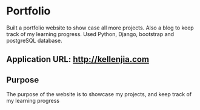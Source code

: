 # Portfolio
Built a portfolio website to show case all more projects. 
Also a blog to keep track of my learning progress. 
Used Python, Django, bootstrap and postgreSQL database. 

## Application URL: http://kellenjia.com

## Purpose
The purpose of the website is to showcase my projects, and keep track of my learning progress


